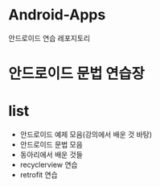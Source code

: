 # Android-Apps
안드로이드 연습 레포지토리

<h1>안드로이드 문법 연습장</h1>

# list
<ul>
  <li>안드로이드 예제 모음(강의에서 배운 것 바탕)</li>
  <li>안드로이드 문법 모음</li>
  <li>동아리에서 배운 것들</li>
  <li>recyclerview 연습</li>
  <li>retrofit 연습</li>
</ul>
